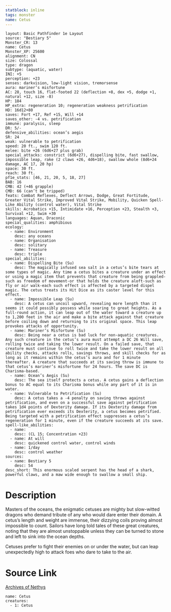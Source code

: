 ```yaml
---
statblock: inline
tags: monster
name: Cetus
---
```

```statblock
layout: Basic Pathfinder 1e Layout
source: "Bestiary 5"
Monster_CR: 13
name: Cetus
Monster_XP: 25600
alignment: CN
size: Colossal
type: dragon
subtype: (aquatic, water)
INI: +5
perception: +23
senses: darkvision, low-light vision, tremorsense
aura: mariner’s misfortune
AC: 28, touch 16, flat-footed 22 (deflection +8, dex +5, dodge +1, natural +12, size -8)
HP: 184
HP_extra: regeneration 10; regeneration weakness petrification
HD: 16d12+80
saves: Fort +17, Ref +15, Will +14
saves_other: -4 vs. petrification
immune: paralysis, sleep
DR: 5/-
defensive_abilities: ocean’s aegis
SR: 24
weak: vulnerable to petrification
speed: 20 ft., swim 120 ft.
melee: bite +26 (6d6+27 plus grab)
special_attacks: constrict (6d6+27), dispelling bite, fast swallow, impossible leap, rake (2 claws +26, 4d6+18), swallow whole (8d6+24 damage, AC 17, 20 hp)
space: 30 ft.
reach: 30 ft.
pf1e_stats: [46, 21, 20, 5, 18, 27]
BAB: 16
CMB: 42 (+46 grapple)
CMD: 66 (can’t be tripped)
feats: Combat Reflexes, Deflect Arrows, Dodge, Great Fortitude, Greater Vital Strike, Improved Vital Strike, Mobility, Quicken Spell-Like Ability (control water), Vital Strike
skills: Acrobatics +15, Intimidate +16, Perception +23, Stealth +3, Survival +12, Swim +30
languages: Aquan, Draconic
special_qualities: amphibious
ecology:
  - name: Environment
    desc: any oceans
  - name: Organisation
    desc: solitary
  - name: Treasure
    desc: triple
special_abilities:
  - name: Dispelling Bite (Su)
    desc: The magically infused sea salt in a cetus’s bite tears at some types of magic. Any time a cetus bites a creature under an effect or using a magic item that prevents that creature from being grappled-such as freedom of movement-or that holds the creature aloft-such as fly or air walk-each such effect is affected by a targeted dispel magic. The cetus treats its Hit Dice as its caster level for this effect.
  - name: Impossible Leap (Su)
    desc: A cetus can uncoil upward, revealing more length than it seems it could possibly possess while soaring to great heights. As a full-round action, it can leap out of the water toward a creature up to 1,200 feet in the air and make a bite attack against that creature before coiling down and returning to its original space. This leap provokes attacks of opportunity.
  - name: Mariner’s Misfortune (Su)
    desc: Being near a cetus is bad luck for non-aquatic creatures. Any such creature in the cetus’s aura must attempt a DC 26 Will save, rolling twice and taking the lower result. On a failed save, that creature must continue to roll twice and take the lower result on all ability checks, attacks rolls, savings throws, and skill checks for as long as it remains within the cetus’s aura and for 1 minute thereafter. A creature that succeeds at its saving throw is immune to that cetus’s mariner’s misfortune for 24 hours. The save DC is Charisma-based.
  - name: Ocean’s Aegis (Su)
    desc: The sea itself protects a cetus. A cetus gains a deflection bonus to AC equal to its Charisma bonus while any part of it is in water.
  - name: Vulnerable to Petrification (Su)
    desc: A cetus takes a -4 penalty on saving throws against petrification, and even on a successful save against petrification takes 1d4 points of Dexterity damage. If its Dexterity damage from petrification ever exceeds its Dexterity, a cetus becomes petrified. Being targeted with a petrification effect suppresses a cetus’s regeneration for 1 minute, even if the creature succeeds at its save.
spell-like_abilities:
  - name:
    desc: (CL 15; Concentration +23)
  - name: At will
    desc: quickened control water, control winds
  - name: 1/day
    desc: control weather
sources:
  - name: Bestiary 5
    desc: 54
desc_short: This enormous scaled serpent has the head of a shark, powerful claws, and a maw wide enough to swallow a small ship.
```
# Description
Masters of the oceans, the enigmatic cetuses are mighty but slow-witted dragons who demand tribute of any who would dare enter their domain. A cetus’s length and weight are immense, their dizzying coils proving almost impossible to count. Sailors have long told tales of these great creatures, noting that they are almost unstoppable unless they can be turned to stone and left to sink into the ocean depths.

Cetuses prefer to fight their enemies on or under the water, but can leap unexpectedly high to attack foes who dare to take to the air.
# Source Link
[Archives of Nethys](https://aonprd.com/MonsterDisplay.aspx?ItemName=Cetus)
```encounter-table
name: Cetus
creatures:
  - 1: Cetus
```
